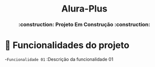 <h1 align="center">
  Alura-Plus
</h1>
<h3 align="center">
  :construction: Projeto Em Construção :construction:
 </h3>

# :hammer: Funcionalidades do projeto
-`Funcionalidade 01` :Descrição da funcionalidade 01
